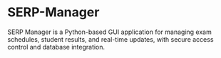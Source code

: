 # SERP-Manager
SERP Manager is a Python-based GUI application for managing exam schedules, student results, and real-time updates, with secure access control and database integration.